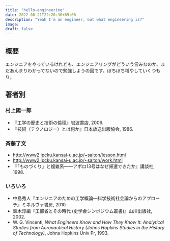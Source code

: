 ```yaml
---
title: "hello-engineering"
date: 2022-08-21T22:20:36+09:00
description: "Yeah I'm an engineer, but what engineering is?"
image: 
draft: false
---
```


## 概要
エンジニアをやっているけれども、エンジニアリングがどういう営みなのか、まだあんまりわかってないので勉強しようの回です。ぼちぼち増やしていくつもり。

## 著者別

### 村上陽一郎
- 『工学の歴史と技術の倫理』岩波書店, 2006.
- 『技術（テクノロジー）とは何か』日本放送出版協会, 1986.


### 斉藤了文
- http://www2.ipcku.kansai-u.ac.jp/~saiton/lesson.html
- http://www2.ipcku.kansai-u.ac.jp/~saiton/work.html
- 『「ものづくり」と複雑系——アポロ13号はなぜ帰還できたか』講談社, 1998.

### いろいろ
- 中島秀人『エンジニアのための工学概論―科学技術社会論からのアプローチ』ミネルヴァ書房, 2010
- 鈴木淳編『工部省とその時代 (史学会シンポジウム叢書)』山川出版社, 2002.
- W. G. Vincenti, *What Engineers Know and How They Know It: Analytical Studies from Aeronautical History (Johns Hopkins Studies in the History of Technology)*, Johns Hopkins Univ Pr, 1993. 